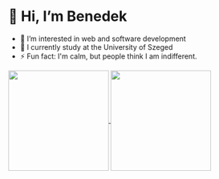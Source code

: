 # 👋 Hi, I’m Benedek
- 👀 I’m interested in web and software development
- 🌱 I currently study at the University of Szeged
- ⚡ Fun fact: I'm calm, but people think I am indifferent.

<a href="#">
  <img height=200 align="center" src="https://github-readme-stats.vercel.app/api/top-langs?username=kekszharcos&layout=compact&langs_count=8&card_width=320" />
</a>
<a href="#">
  <img height=200 align="center" src="https://github-readme-stats.vercel.app/api?username=kekszharcos" />
</a>
